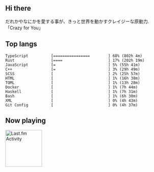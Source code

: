 <!-- deno-fmt-ignore-file -->
## Hi there

だれかやなにかを愛する事が、きっと世界を動かすクレイジーな原動力. 「Crazy for You」



## Top langs

```
TypeScript          [================        ] 68% (802h 4m)
Rust                [====                    ] 17% (202h 19m)
JavaScript          [=                       ] 5% (55h 41m)
C++                 [=                       ] 3% (29h 49m)
SCSS                [                        ] 2% (25h 57m)
HTML                [                        ] 1% (16h 38m)
TOML                [                        ] 1% (13h 28m)
Docker              [                        ] 1% (7h 44m)
Haskell             [                        ] 1% (7h 31m)
Bash                [                        ] 1% (6h 30m)
XML                 [                        ] 0% (4h 43m)
Git Config          [                        ] 0% (4h 37m)
```


## Now playing


<a href="https://github.com/kiosion/toru">
  <picture>
    <source media="(prefers-color-scheme: dark)" srcset="https://toru.kio.dev/api/v1/re-taro?blur&border_width=0&border_radius=26&theme=nord">
    <source media="(prefers-color-scheme: light)" srcset="https://toru.kio.dev/api/v1/re-taro?blur&border_width=0&border_radius=26&theme=light">
    <img alt="Last.fm Activity" src="https://toru.kio.dev/api/v1/re-taro?blur&border_width=0&border_radius=26" height="115" />
  </picture>
</a>
